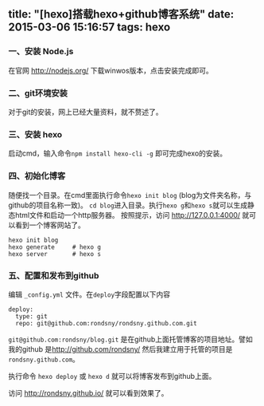title: "[hexo]搭载hexo+github博客系统"
date: 2015-03-06 15:16:57
tags: hexo
---

### 一、安装 Node.js ###

在官网 <http://nodejs.org/> 下载winwos版本，点击安装完成即可。

### 二、git环境安装 ###

对于git的安装，网上已经大量资料，就不赘述了。

### 三、安装 hexo ###

启动cmd，输入命令`npm install hexo-cli -g` 即可完成hexo的安装。

### 四、初始化博客 ###

随便找一个目录。在cmd里面执行命令`hexo init blog` (blog为文件夹名称，与github的项目名称一致)。
`cd blog`进入目录。执行`hexo g`和`hexo s`就可以生成静态html文件和启动一个http服务器。
按照提示，访问 http://127.0.0.1:4000/ 就可以看到一个博客网站了。

    hexo init blog
    hexo generate     # hexo g
    hexo server       # hexo s

### 五、配置和发布到github ###
编辑 `_config.yml` 文件。在`deploy`字段配置以下内容

    deploy:
      type: git
      repo: git@github.com:rondsny/rondsny.github.com.git

`git@github.com:rondsny/blog.git` 是在github上面托管博客的项目地址。譬如我的github 是<http://github.com/rondsny/> 然后我建立用于托管的项目是`rondsny.github.com`。

执行命令 `hexo deploy` 或 `hexo d` 就可以将博客发布到github上面。

访问 <http://rondsny.github.io/> 就可以看到效果了。